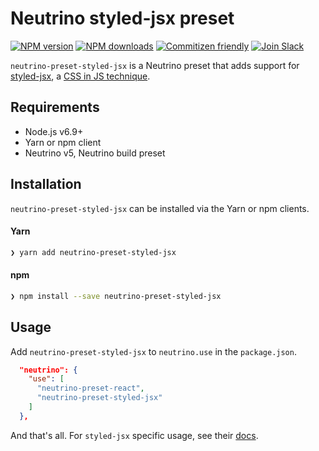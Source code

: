 # Neutrino styled-jsx preset

[![NPM version][npm-image]][npm-url] [![NPM downloads][downloads-image]][npm-url]
[![Commitizen friendly][commitizen-image]][commitizen-url] [![Join Slack][slack-image]][slack-url]

`neutrino-preset-styled-jsx` is a Neutrino preset that adds support for
[styled-jsx][styled-url], a [CSS in JS technique][css-js-url].

## Requirements

- Node.js v6.9+
- Yarn or npm client
- Neutrino v5, Neutrino build preset

## Installation

`neutrino-preset-styled-jsx` can be installed via the Yarn or npm clients.

#### Yarn

```bash
❯ yarn add neutrino-preset-styled-jsx
```

#### npm

```bash
❯ npm install --save neutrino-preset-styled-jsx
```

## Usage

  Add `neutrino-preset-styled-jsx` to `neutrino.use` in the `package.json`.

  ```json
    "neutrino": {
      "use": [
        "neutrino-preset-react",
        "neutrino-preset-styled-jsx"
      ]
    },
  ```

  And that's all. For `styled-jsx` specific usage, see their [docs][styled-url].


[npm-image]: https://img.shields.io/npm/v/neutrino-preset-styled-jsx.svg
[downloads-image]: https://img.shields.io/npm/dt/neutrino-preset-styled-jsx.svg
[npm-url]: https://npmjs.org/package/neutrino-preset-styled-jsx
[commitizen-image]: https://img.shields.io/badge/commitizen-friendly-brightgreen.svg
[commitizen-url]: http://commitizen.github.io/cz-cli/
[slack-image]: https://neutrino-slack.herokuapp.com/badge.svg
[slack-url]: https://neutrino-slack.herokuapp.com/
[styled-url]: https://github.com/zeit/styled-jsx
[css-js-url]: https://github.com/MicheleBertoli/css-in-js
